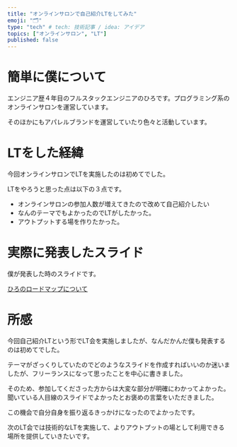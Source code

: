 ```yaml
---
title: "オンラインサロンで自己紹介LTをしてみた"
emoji: "🗂"
type: "tech" # tech: 技術記事 / idea: アイデア
topics: ["オンラインサロン", "LT"]
published: false
---
```


# 簡単に僕について
エンジニア歴４年目のフルスタックエンジニアのひろです。プログラミング系のオンラインサロンを運営しています。

そのほかにもアパレルブランドを運営していたり色々と活動しています。

# LTをした経緯
今回オンラインサロンでLTを実施したのは初めてでした。

LTをやろうと思った点は以下の３点です。

- オンラインサロンの参加人数が増えてきたので改めて自己紹介したい
- なんのテーマでもよかったのでLTがしたかった。
- アウトプットする場を作りたかった。

# 実際に発表したスライド
僕が発表した時のスライドです。

[ひろのロードマップについて
](https://docs.google.com/presentation/d/12fzFPzn1m8ruMRe26izS0uzu-xo6nxjrrqoLZtVYtag/edit?usp=sharing)

# 所感
今回自己紹介LTという形でLT会を実施しましたが、なんだかんだ僕も発表するのは初めてでした。

テーマがざっくりしていたのでどのようなスライドを作成すればいいのか迷いましたが、フリーランスになって思ったことを中心に書きました。

そのため、参加してくださった方からは大変な部分が明確にわかってよかった。聞いている人目線のスライドでよかったとお褒めの言葉をいただきました。

この機会で自分自身を振り返るきっかけになったのでよかったです。

次のLT会では技術的なLTを実施して、よりアウトプットの場として利用できる場所を提供していきたいです。
